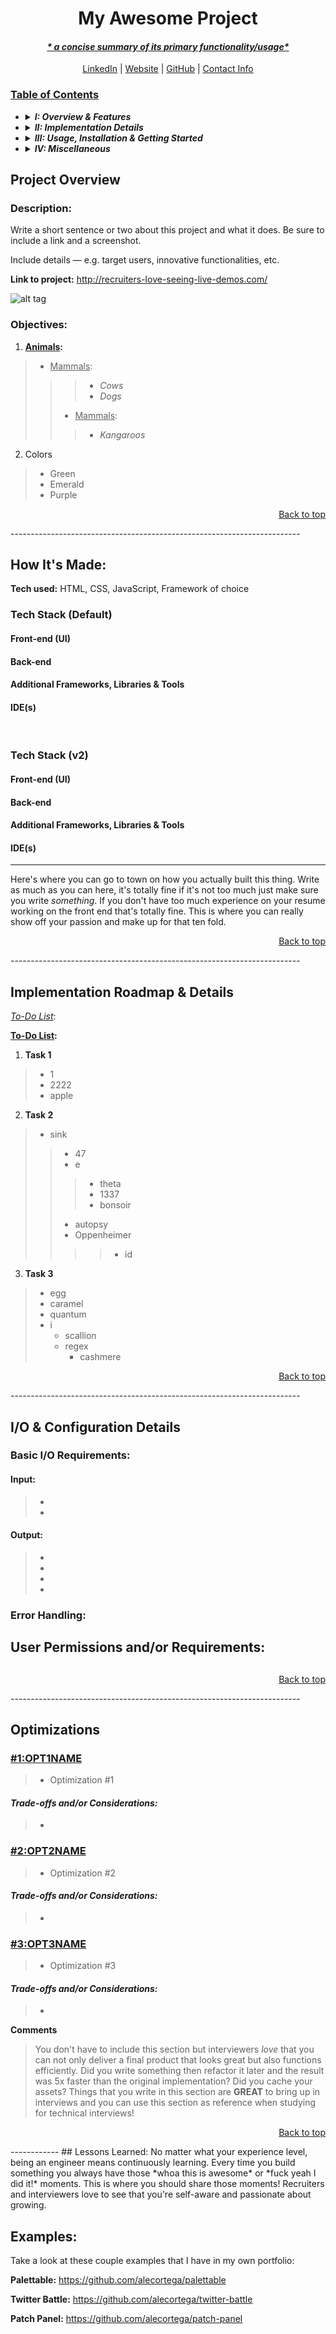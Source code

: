 <a name="Hi"></a>

<h1 align="center">My Awesome Project</h1>

<h4 align="center"><ins><strong><em>* a concise summary of its primary functionality/usage* </em></strong></ins></h4>

<p align="center">
  <a href="https://www.linkedin.com/in/lyndsey791/">LinkedIn</a>  |  <a href="https://www.sorry-this-site-doesnt-exist-yet./">Website</a>  |     <a href="https://github.com/lyndskg/">GitHub</a>  |  <a href="#contact">Contact Info</a>
</p>


### <ins>Table of Contents</ins>
-
  <details>
    <summary><strong><em>I: Overview & Features</em></strong></summary>
    <ol>
     <li>
      <a><!------- TODO -------></a>
      <ul>
       <li><a>><!------- TODO -------></a></li>
       <li><a>><!------- TODO -------></a></li>
      <ul>
     </li>
     <li><a><!------- TODO -------></a></li>
     </ol>
   </details>
 -
   <details>
    <summary><strong><em>II: Implementation Details</em></strong></summary>
    <ol>
     <li>
      <a><!------- TODO -------></a>
      <ul>
       <li><a>><!------- TODO -------></a></li>
       <li><a>><!------- TODO -------></a></li>
      <ul>
     </li>
     <li><a><!------- TODO -------></a></li>
     </ol>
   </details>
 -
    <details>
    <summary><strong><em>III: Usage, Installation & Getting Started</em></strong></summary>
    <ol>
     <li>
      <a><!------- TODO -------></a>
      <ul>
       <li><a>><!------- TODO -------></a></li>
       <li><a>><!------- TODO -------></a></li>
      <ul>
     </li>
     <li><a><!------- TODO -------></a></li>
     </ol>
   </details>
 - 
   <details>
    <summary><strong><em>IV: Miscellaneous</em></strong></summary>
    <ol>
     <li>
      <a><!------- TODO -------></a>
      <ul>
       <li><a>><!------- TODO -------></a></li>
       <li><a>><!------- TODO -------></a></li>
      <ul>
     </li>
     <li><a><!------- TODO -------></a></li>
     </ol>
   </details>




## Project Overview

### Description:
Write a short sentence or two about this project and what it does. Be sure to include a link and a screenshot.

Include details &mdash; e.g. target users, innovative functionalities, etc.


**Link to project:** http://recruiters-love-seeing-live-demos.com/

![alt tag](http://placecorgi.com/1200/650)

### Objectives:
1. **<ins>Animals</ins>:**
>  - <ins>Mammals</ins>:
>>>    - *Cows*
>>>   - *Dogs*
>>   - <ins>Mammals</ins>:
>>>    - *Kangaroos*

2. Colors
> - Green
>  - Emerald
> - Purple

 
<p align= "right"><a href="#Hi">Back to top</a></p>
------------------------------------------------------------------------

<a name="made"></a>
## How It's Made:

**Tech used:** HTML, CSS, JavaScript, Framework of choice


<a name="tech1"></a>
### Tech Stack (Default)

<a name="front"></a>
#### Front-end (UI)
>
> 

<a name="back"></a>
#### Back-end
>
>

<a name="addltek"></a>
#### Additional Frameworks, Libraries & Tools
>
>

<a name="IDE"></a>
#### IDE(s)
>

&nbsp;

<a name="tech2"></a>
### Tech Stack (v2)

<a name="front2"></a>
#### Front-end (UI)
>
> 

<a name="back2"></a>
#### Back-end
>
>

<a name="addltek2"></a>
#### Additional Frameworks, Libraries & Tools
>
>

<a name="IDE2"></a>
#### IDE(s)
>


------------

Here's where you can go to town on how you actually built this thing. Write as much as you can here, it's totally fine if it's not too much just make sure you write *something*. If you don't have too much experience on your resume working on the front end that's totally fine. This is where you can really show off your passion and make up for that ten fold.


<p align= "right"><a href="#Hi">Back to top</a></p>
------------------------------------------------------------------------


<a name="impl"></a>    
## Implementation Roadmap & Details

<ins><em>To-Do List</em></ins>:

<strong><ins>To-Do List</ins>:</strong>
1. **Task 1**
> - 1 
> - 2222
> - apple

2. **Task 2**
> - sink
>> - 47
>> - e
>>> - theta
>>>  - 1337
>>>  - bonsoir
>> - autopsy
>>  - Oppenheimer
>>>> - id


3. **Task 3**
> - egg
> - caramel 
>  - quantum
>  - i
>      - scallion 
>    - regex
>       - cashmere



<p align= "right"><a href="#Hi">Back to top</a></p>
------------------------------------------------------------------------

## I/O & Configuration Details

### Basic I/O Requirements:

#### Input:
> -
> -
>
#### Output:
> -
> -
> -
> -
>

### Error Handling:

## User Permissions and/or Requirements:

##
<p align= "right"><a href="#Hi">Back to top</a></p>
------------------------------------------------------------------------

## Optimizations

### <ins>#1:OPT1NAME</ins>
> - Optimization #1
#### *Trade-offs and/or Considerations:* 
> - 

### <ins>#2:OPT2NAME</ins>
> - Optimization #2
#### *Trade-offs and/or Considerations:* 
> - 


### <ins>#3:OPT3NAME</ins>
> - Optimization #3
#### *Trade-offs and/or Considerations:* 
> - 

**Comments**
> You don't have to include this section but interviewers *love* that you can not only deliver a final product that looks great but also functions efficiently. Did you write something then refactor it later and the result was 5x faster than the original implementation? Did you cache your assets? Things that you write in this section are **GREAT** to bring up in interviews and you can use this section as reference when studying for technical interviews!


<p align= "right"><a href="#Hi">Back to top</a></p>
------------
## Lessons Learned:
No matter what your experience level, being an engineer means continuously learning. Every time you build something you always have those *whoa this is awesome* or *fuck yeah I did it!* moments. This is where you should share those moments! Recruiters and interviewers love to see that you're self-aware and passionate about growing.

## Examples:
Take a look at these couple examples that I have in my own portfolio:

**Palettable:** https://github.com/alecortega/palettable

**Twitter Battle:** https://github.com/alecortega/twitter-battle

**Patch Panel:** https://github.com/alecortega/patch-panel



